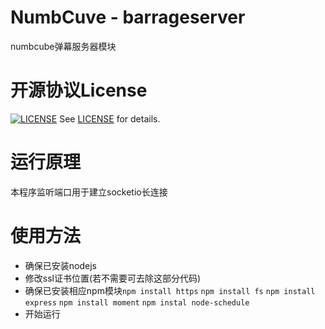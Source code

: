 # NumbCuve - barrageserver
numbcube弹幕服务器模块

# 开源协议License
[![LICENSE](https://img.shields.io/badge/license-MIT%20(The%20996%20Prohibited%20License)-blue.svg)](https://github.com/996icu/996.ICU/blob/master/LICENSE) See [LICENSE](
https://github.com/996icu/996.ICU/blob/master/LICENSE)  for details.

# 运行原理
本程序监听端口用于建立socketio长连接

# 使用方法
* 确保已安装nodejs
* 修改ssl证书位置(若不需要可去除这部分代码)
* 确保已安装相应npm模块`npm install https` `npm install fs` `npm install express` `npm install moment` `npm instal node-schedule`
* 开始运行
